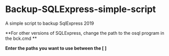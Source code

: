 # Backup-SQLExpress-simple-script
A simple script to backup SqlExpress 2019

**For other versions of SQLExpress, change the path to the osql program in the bck.cmd **

**Enter the paths you want to use between the [ ]**
